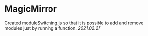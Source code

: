 # MagicMirror
Created moduleSwitching.js so that it is possible to add and remove modules just by running a function. _2021.02.27_